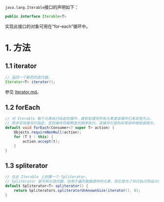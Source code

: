 `java.lang.Iterable`接口的声明如下：
```java
public interface Iterable<T>
```
实现此接口的对象可用在“for-each”循环中。

# 1. 方法

## 1.1 iterator
```java
// 返回一个新的的迭代器。
Iterator<T> iterator();
```
参见 [Iterator.md][iterator]。

## 1.2 forEach
```java
// 对 Iterable 每个元素执行给定的操作，直到处理完所有元素或该操作引发异常为止。
// 除非实现类另行指定，否则操作将按照迭代顺序执行。该操作引发的异常将中继到调用方。
default void forEach(Consumer<? super T> action) {
    Objects.requireNonNull(action);
    for (T t : this) {
        action.accept(t);
    }
}
```

## 1.3 spliterator
```java
// 在此 Iterable 上创建一个 Spliterator。
// Spliterator 是可拆分迭代器，也用于遍历数据源中的元素，但它是为了并行执行而设计的。
default Spliterator<T> spliterator() {
    return Spliterators.spliteratorUnknownSize(iterator(), 0);
}
```


[iterator]: ../util/Iterator.md
